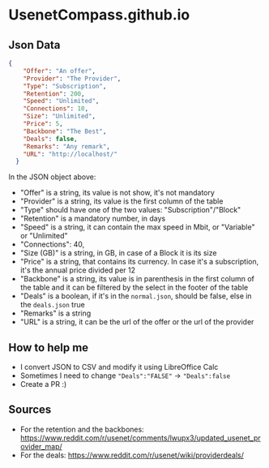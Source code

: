 # UsenetCompass.github.io

## Json Data

```Json
{
    "Offer": "An offer",
    "Provider": "The Provider",
    "Type": "Subscription",
    "Retention": 200,
    "Speed": "Unlimited",
    "Connections": 10,
    "Size": "Unlimited",
    "Price": 5,
    "Backbone": "The Best",
    "Deals": false,
    "Remarks": "Any remark",
    "URL": "http://localhost/"
  }
```
In the JSON object above:
- "Offer" is a string, its value is not show, it's not mandatory
- "Provider" is a string, its value is the first column of the table
- "Type" should have one of the two values: "Subscription"/"Block"
- "Retention" is a mandatory number, in days
- "Speed" is a string, it can contain the max speed in Mbit, or "Variable" or "Unlimited"
- "Connections": 40,
- "Size (GB)" is a string, in GB, in case of a Block it is its size
- "Price" is a string, that contains its currency. In case it's a subscription, it's the annual price divided per 12
- "Backbone" is a string, its value is in parenthesis in the first column of the table and it can be filtered by the select in the footer of the table
- "Deals" is a boolean, if it's in the `normal.json`, should be false, else in the `deals.json` true
- "Remarks" is a string
- "URL" is a string, it can be the url of the offer or the url of the provider

## How to help me

- I convert JSON to CSV and modify it using LibreOffice Calc
- Sometimes I need to change `"Deals":"FALSE"` -> `"Deals":false`
- Create a PR :)

## Sources

- For the retention and the backbones: https://www.reddit.com/r/usenet/comments/lwupx3/updated_usenet_provider_map/
- For the deals: https://www.reddit.com/r/usenet/wiki/providerdeals/
